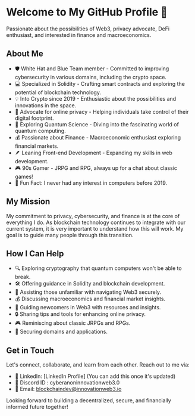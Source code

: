 # Welcome to My GitHub Profile 👋

Passionate about the possibilities of Web3, privacy advocate, DeFi enthusiast, and interested in finance and macroeconomics.

## About Me

- 🛡️ White Hat and Blue Team member - Committed to improving cybersecurity in various domains, including the crypto space.
- 💻 Specialized in Solidity - Crafting smart contracts and exploring the potential of blockchain technology.
- 💡 Into Crypto since 2019 - Enthusiastic about the possibilities and innovations in the space.
- 🔐 Advocate for online privacy - Helping individuals take control of their digital footprint.
- 🌌 Exploring Quantum Science - Diving into the fascinating world of quantum computing.
- 💰 Passionate about Finance - Macroeconomic enthusiast exploring financial markets.
- 🪶 Leaning Front-end Development - Expanding my skills in web development.
- 🎮 90s Gamer - JRPG and RPG, always up for a chat about classic games!
- 🎉 Fun Fact: I never had any interest in computers before 2019.

## My Mission

My commitment to privacy, cybersecurity, and finance is at the core of everything I do. As blockchain technology continues to integrate with our current system, it is very important to understand how this will work. My goal is to guide many people through this transition.

## How I Can Help

- 🔍 Exploring cryptography that quantum computers won't be able to break.
- 🛠️ Offering guidance in Solidity and blockchain development.
- 🚀 Assisting those unfamiliar with navigating Web3 securely.
- 💰 Discussing macroeconomics and financial market insights.
- 🌱 Guiding newcomers in Web3 with resources and insights.
- 🔒 Sharing tips and tools for enhancing online privacy.
- 🎮 Reminiscing about classic JRPGs and RPGs.
- 🔐 Securing domains and applications.

## Get in Touch

Let's connect, collaborate, and learn from each other. Reach out to me via:

- 💼 LinkedIn: [LinkedIn Profile] (You can add this once it's updated)
- 💬 Discord ID : cyberanoninnovationweb3.0
- 📧 Email: [blockchaindev@innovationweb3.io](mailto:blockchaindev@innovationweb3.io)

Looking forward to building a decentralized, secure, and financially informed future together!
